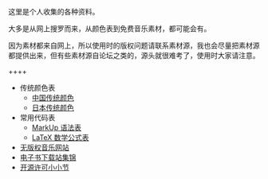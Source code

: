 这里是个人收集的各种资料。

大多是从网上搜罗而来，从颜色表到免费音乐素材，都可能会有。

因为素材都来自网上，所以使用时的版权问题请联系素材源，我也会尽量把素材源都提供出来，但有些素材源自论坛之类的，源头就很难考了，使用时大家请注意。

++++

-	传统颜色表
	+	[中国传统颜色](/page/chinesecolor)
	+	[日本传统颜色](/page/japanesecolor)
-	常用代码表
	+	[MarkUp 语法表](/page/markup)
	+	[LaTeX 数学公式表](/page/latex)
-	[无版权音乐网站](/page/freemusic)
-	[电子书下载站集锦](/article/library/ebooks.md)
-	[开源许可小小节](/article/library/license.md)